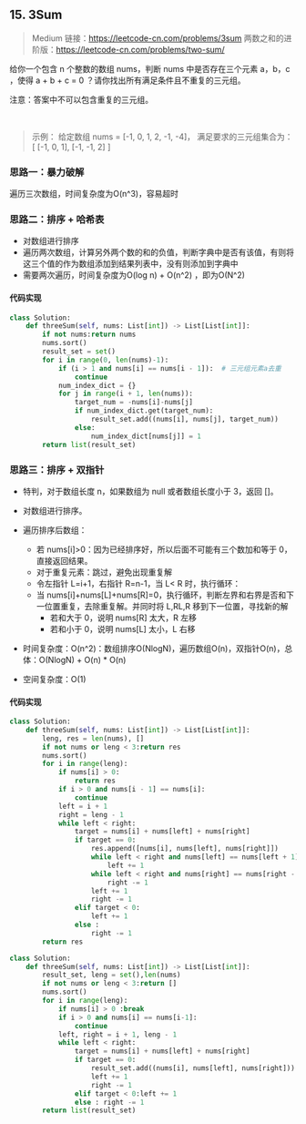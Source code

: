 ## 15. 3Sum
>Medium
>链接：https://leetcode-cn.com/problems/3sum
两数之和的进阶版：https://leetcode-cn.com/problems/two-sum/


给你一个包含 n 个整数的数组 nums，判断 nums 中是否存在三个元素 a，b，c ，使得 a + b + c = 0 ？请你找出所有满足条件且不重复的三元组。

注意：答案中不可以包含重复的三元组。

 
>示例：
给定数组 nums = [-1, 0, 1, 2, -1, -4]，
满足要求的三元组集合为：
[
  [-1, 0, 1],
  [-1, -1, 2]
]


### 思路一：暴力破解
遍历三次数组，时间复杂度为O(n^3)，容易超时

### 思路二：排序 + 哈希表
- 对数组进行排序
- 遍历两次数组，计算另外两个数的和的负值，判断字典中是否有该值，有则将这三个值的作为数组添加到结果列表中，没有则添加到字典中
- 需要两次遍历，时间复杂度为O(log n) + O(n^2) ，即为O(N^2)

#### 代码实现
```python
class Solution:
    def threeSum(self, nums: List[int]) -> List[List[int]]:
        if not nums:return nums
        nums.sort()
        result_set = set()
        for i in range(0, len(nums)-1):
            if (i > 1 and nums[i] == nums[i - 1]):  # 三元组元素a去重
                continue
            num_index_dict = {}
            for j in range(i + 1, len(nums)):
                target_num = -nums[i]-nums[j]
                if num_index_dict.get(target_num):
                    result_set.add((nums[i], nums[j], target_num))
                else:
                    num_index_dict[nums[j]] = 1
        return list(result_set)
```

### 思路三：排序 + 双指针
- 特判，对于数组长度 n，如果数组为 null 或者数组长度小于 3，返回 []。
- 对数组进行排序。
- 遍历排序后数组：
  - 若 nums[i]>0：因为已经排序好，所以后面不可能有三个数加和等于 0，直接返回结果。
  - 对于重复元素：跳过，避免出现重复解
  - 令左指针 L=i+1，右指针 R=n-1，当 L< R 时，执行循环：
  - 当 nums[i]+nums[L]+nums[R]=0，执行循环，判断左界和右界是否和下一位置重复，去除重复解。并同时将 L,RL,R 移到下一位置，寻找新的解
    - 若和大于 0，说明 nums[R] 太大，R 左移
    - 若和小于 0，说明 nums[L] 太小，L 右移

- 时间复杂度：O(n^2)：数组排序O(NlogN)，遍历数组O(n)，双指针O(n)，总体：O(NlogN) + O(n) * O(n)
- 空间复杂度：O(1)

#### 代码实现
```python
class Solution:
    def threeSum(self, nums: List[int]) -> List[List[int]]:
        leng, res = len(nums), []
        if not nums or leng < 3:return res
        nums.sort()
        for i in range(leng):
            if nums[i] > 0:
                return res
            if i > 0 and nums[i - 1] == nums[i]:
                continue
            left = i + 1
            right = leng - 1
            while left < right:
                target = nums[i] + nums[left] + nums[right] 
                if target == 0:
                    res.append([nums[i], nums[left], nums[right]])
                    while left < right and nums[left] == nums[left + 1]:
                        left += 1
                    while left < right and nums[right] == nums[right - 1]:
                        right -= 1
                    left += 1
                    right -= 1
                elif target < 0:
                    left += 1
                else :
                    right -= 1
        return res
```
```python
class Solution:
    def threeSum(self, nums: List[int]) -> List[List[int]]:
        result_set, leng = set(),len(nums)
        if not nums or leng < 3:return []
        nums.sort()
        for i in range(leng):
            if nums[i] > 0 :break
            if i > 0 and nums[i] == nums[i-1]:
                continue
            left, right = i + 1, leng - 1
            while left < right:
                target = nums[i] + nums[left] + nums[right]
                if target == 0: 
                    result_set.add((nums[i], nums[left], nums[right]))
                    left += 1
                    right -= 1
                elif target < 0:left += 1
                else : right -= 1 
        return list(result_set)
```


